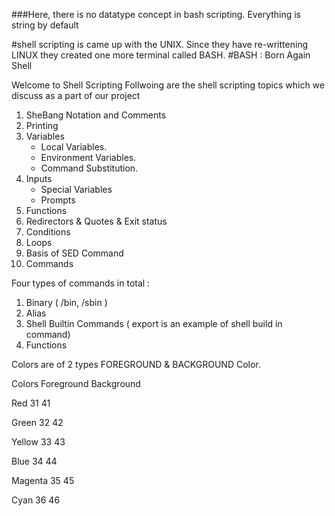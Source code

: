 ###Here, there is no datatype concept in bash scripting. Everything is string by default

#shell scripting is came up with the UNIX. Since they have re-writtening LINUX they created one more terminal called BASH.
#BASH : Born Again Shell

Welcome to Shell Scripting
Follwoing are the shell scripting topics which we discuss as a part of our project

1. SheBang Notation and Comments
2. Printing
3. Variables
    - Local Variables.
    - Environment Variables.
    - Command Substitution.
4. Inputs
    - Special Variables
    - Prompts
5. Functions
6. Redirectors & Quotes & Exit status 
7. Conditions
8. Loops
9. Basis of SED Command
10. Commands




Four types of commands in total :

1. Binary ( /bin, /sbin )
2. Alias
3. Shell Builtin Commands ( export is an example of shell build in command)
4. Functions


Colors are of 2 types FOREGROUND & BACKGROUND Color.

Colors       Foreground          Background

Red               31                  41

Green             32                  42

Yellow            33                  43

Blue              34                  44

Magenta           35                  45

Cyan              36                  46
